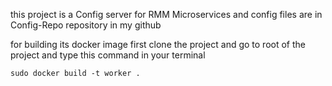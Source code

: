 this project is a Config server for RMM Microservices and config files are in Config-Repo repository in my github

for building its docker image first clone the project and go to root of the project and type this command in your terminal

```
sudo docker build -t worker .
```
